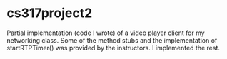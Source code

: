 cs317project2
=============

Partial implementation (code I wrote) of a video player client for my networking class. Some of the method stubs and the implementation of startRTPTimer() was provided by the instructors. I implemented the rest.

